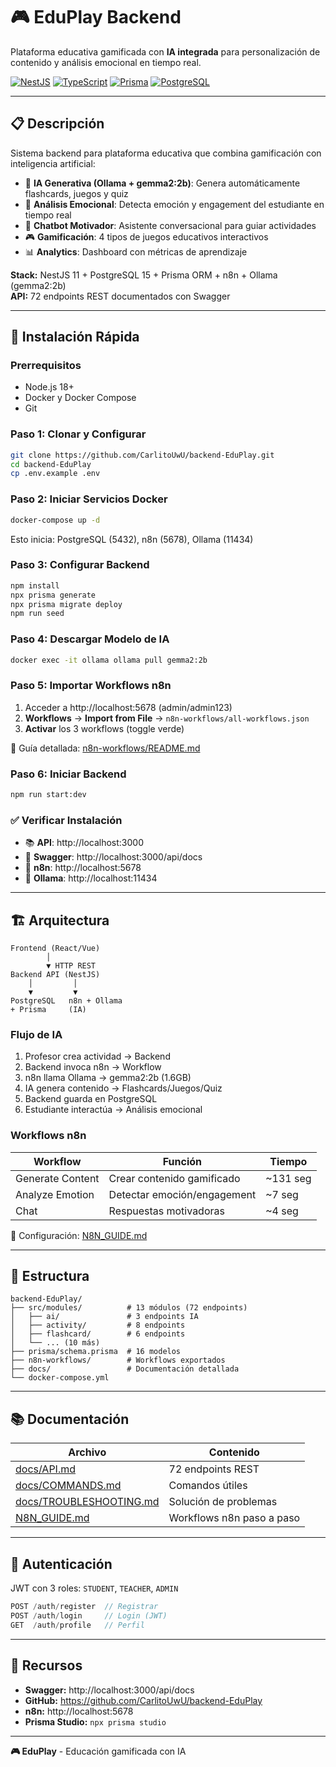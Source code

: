 # 🎮 EduPlay Backend

Plataforma educativa gamificada con **IA integrada** para personalización de contenido y análisis emocional en tiempo real.

[![NestJS](https://img.shields.io/badge/NestJS-11.0.1-E0234E?logo=nestjs)](https://nestjs.com/)
[![TypeScript](https://img.shields.io/badge/TypeScript-5.0-blue?logo=typescript)](https://www.typescriptlang.org/)
[![Prisma](https://img.shields.io/badge/Prisma-6.18.0-2D3748?logo=prisma)](https://www.prisma.io/)
[![PostgreSQL](https://img.shields.io/badge/PostgreSQL-15-336791?logo=postgresql)](https://www.postgresql.org/)

---

## 📋 Descripción

Sistema backend para plataforma educativa que combina gamificación con inteligencia artificial:

- 🤖 **IA Generativa (Ollama + gemma2:2b)**: Genera automáticamente flashcards, juegos y quiz
- 💭 **Análisis Emocional**: Detecta emoción y engagement del estudiante en tiempo real
- 💬 **Chatbot Motivador**: Asistente conversacional para guiar actividades
- 🎮 **Gamificación**: 4 tipos de juegos educativos interactivos
- 📊 **Analytics**: Dashboard con métricas de aprendizaje

**Stack:** NestJS 11 + PostgreSQL 15 + Prisma ORM + n8n + Ollama (gemma2:2b)  
**API:** 72 endpoints REST documentados con Swagger

---

## 🚀 Instalación Rápida

### Prerrequisitos

- Node.js 18+
- Docker y Docker Compose
- Git

### Paso 1: Clonar y Configurar

```bash
git clone https://github.com/CarlitoUwU/backend-EduPlay.git
cd backend-EduPlay
cp .env.example .env
```

### Paso 2: Iniciar Servicios Docker

```bash
docker-compose up -d
```

Esto inicia: PostgreSQL (5432), n8n (5678), Ollama (11434)

### Paso 3: Configurar Backend

```bash
npm install
npx prisma generate
npx prisma migrate deploy
npm run seed
```

### Paso 4: Descargar Modelo de IA

```bash
docker exec -it ollama ollama pull gemma2:2b
```

### Paso 5: Importar Workflows n8n

1. Acceder a http://localhost:5678 (admin/admin123)
2. **Workflows** → **Import from File** → `n8n-workflows/all-workflows.json`
3. **Activar** los 3 workflows (toggle verde)

📖 Guía detallada: [n8n-workflows/README.md](./n8n-workflows/README.md)

### Paso 6: Iniciar Backend

```bash
npm run start:dev
```

### ✅ Verificar Instalación

- 📚 **API**: http://localhost:3000
- 📖 **Swagger**: http://localhost:3000/api/docs
- 🤖 **n8n**: http://localhost:5678
- 🧠 **Ollama**: http://localhost:11434

---

## 🏗️ Arquitectura

```
Frontend (React/Vue)
        │
        ▼ HTTP REST
Backend API (NestJS)
    │         │
    ▼         ▼
PostgreSQL   n8n + Ollama
+ Prisma     (IA)
```

### Flujo de IA

1. Profesor crea actividad → Backend
2. Backend invoca n8n → Workflow
3. n8n llama Ollama → gemma2:2b (1.6GB)
4. IA genera contenido → Flashcards/Juegos/Quiz
5. Backend guarda en PostgreSQL
6. Estudiante interactúa → Análisis emocional

### Workflows n8n

| Workflow | Función | Tiempo |
|----------|---------|--------|
| Generate Content | Crear contenido gamificado | ~131 seg |
| Analyze Emotion | Detectar emoción/engagement | ~7 seg |
| Chat | Respuestas motivadoras | ~4 seg |

📖 Configuración: [N8N_GUIDE.md](./N8N_GUIDE.md)

---

## 📁 Estructura

```
backend-EduPlay/
├── src/modules/          # 13 módulos (72 endpoints)
│   ├── ai/               # 3 endpoints IA
│   ├── activity/         # 8 endpoints
│   ├── flashcard/        # 6 endpoints
│   └── ... (10 más)
├── prisma/schema.prisma  # 16 modelos
├── n8n-workflows/        # Workflows exportados
├── docs/                 # Documentación detallada
└── docker-compose.yml
```

---

## 📚 Documentación

| Archivo | Contenido |
|---------|-----------|
| [docs/API.md](./docs/API.md) | 72 endpoints REST |
| [docs/COMMANDS.md](./docs/COMMANDS.md) | Comandos útiles |
| [docs/TROUBLESHOOTING.md](./docs/TROUBLESHOOTING.md) | Solución de problemas |
| [N8N_GUIDE.md](./N8N_GUIDE.md) | Workflows n8n paso a paso |

---

## 🔐 Autenticación

JWT con 3 roles: `STUDENT`, `TEACHER`, `ADMIN`

```typescript
POST /auth/register  // Registrar
POST /auth/login     // Login (JWT)
GET  /auth/profile   // Perfil
```

---

## 📖 Recursos

- **Swagger:** http://localhost:3000/api/docs
- **GitHub:** https://github.com/CarlitoUwU/backend-EduPlay
- **n8n:** http://localhost:5678
- **Prisma Studio:** `npx prisma studio`

---

**🎮 EduPlay** - Educación gamificada con IA
